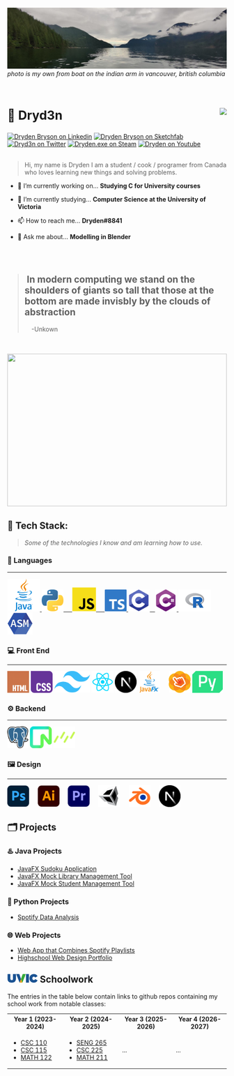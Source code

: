  <!---  HEADER IMAGE START --->

<img src="https://github.com/Dryd33n/Dryd33n/blob/main/banner.jpg?raw=true"></img>
*photo is my own from boat on the indian arm in vancouver, british columbia*

  <!---  HEADER IMAGE END --->
  
  
</br>


  <!--- TITLE AND SPOTIFY START --->

<div>
  <h1 align="left">🍁 Dryd3n  <a href="https://open.spotify.com/user/drydenbryson"> <img align="right" src="https://spotify-recently-played-readme.vercel.app/api?user=drydenbryson&count=1"></img></a>
  </h1> 
</div>

<!--- TITLE AND SPOTIFY END --->
 
 
###


<!--- SOCIAL MEDIA BUTTONS START --->

<div align="left">
  <a href="https://www.linkedin.com/in/dryden-b-33032316a/" target="_blank"> <img src="https://raw.githubusercontent.com/maurodesouza/profile-readme-generator/master/src/assets/icons/social/linkedin/default.svg" width="26" height="20" alt="Dryden Bryson on Linkedin"  /></a>
   <a href="https://sketchfab.com/dryd3n" target="_blank" > <img src="https://static.sketchfab.com/img/press/logos/sketchfab-logo.png" width="20" height="20" alt="Dryden Bryson on Sketchfab"  /></a>
  <a href="https://twitter.com/Dryd3nB" target="_blank"> <img src="https://raw.githubusercontent.com/maurodesouza/profile-readme-generator/master/src/assets/icons/social/twitter/default.svg" width="26" height="20" alt="Dryd3n on Twitter"  /></a>
  <a href="https://steamcommunity.com/id/dryd3nb/" target="_blank"> <img src="https://upload.wikimedia.org/wikipedia/commons/thumb/8/83/Steam_icon_logo.svg/512px-Steam_icon_logo.svg.png?20220611141426" width="20" height="20" alt="Dryden.exe on Steam"  /></a>
  <a href="https://www.youtube.com/channel/UCs9hopZ06td1SaypLeuZ1LA" target="_blank"> <img src="https://raw.githubusercontent.com/maurodesouza/profile-readme-generator/master/src/assets/icons/social/youtube/default.svg" width="26" height="20" alt="Dryden on Youtube"  /></a>

</div>

<!--- SOCIAL MEDIA BUTTONS START --->


</br>

<!--- BIO SECTION START --->
> Hi, my name is Dryden I am a student / cook / programer from Canada who loves learning new things and solving problems.

- 🔭 I’m currently working on... **Studying C for University courses**

- 🌱 I’m currently studying... **Computer Science at the University of Victoria**

- 📫 How to reach me... **Dryden#8841**

- 💬 Ask me about... **Modelling in Blender**
<!--- BIO SECTION END --->

</br>
</br>

<!--- QUOTE SECTION START --->

  > ## ‎ ‎ ‎ ‎ ‎ ‎ ‎ ‎ ‎ In modern computing we stand on the shoulders of giants so tall that those at the bottom are made invisbly by the clouds of abstraction
  > ‎ ‎ ‎ ‎ -Unkown

<!--- QUOTE SECTION END --->

</br>
</br>

<!--- TOP LANGS SECTION START --->

<img src="https://github-readme-stats-git-masterrstaa-rickstaa.vercel.app/api/top-langs/?username=Dryd33n&hide=css&theme=blue-green" width=100% height=350px>

<!--- TOP LANGS SECTION END --->

</br>

<!--- TECH STACK START --->

## 💽 Tech Stack:

> *Some of the technologies I know and am learning how to use.*

### 📜 Languages
---

<!--- JAVA --->
<a href="https://www.java.com/" target="_blank">
  <picture>
    <source media="(prefers-color-scheme: dark)" srcset="https://github.com/Dryd33n/Dryd33n/blob/main/logos/java-light-dark.png">
    <source media="(prefers-color-scheme: light)" srcset="https://github.com/Dryd33n/Dryd33n/blob/main/logos/java-light-dark.png">
    <img alt="Java logo" src="https://github.com/Dryd33n/Dryd33n/blob/main/logos/java-light-dark.png" height="75">
  </picture>
</a>

<!--- PYTHON --->
<a href="https://www.python.org/" target="_blank">
  <picture>
    <source media="(prefers-color-scheme: dark)" srcset="https://github.com/Dryd33n/Dryd33n/blob/main/logos/python-light-dark.png">
    <source media="(prefers-color-scheme: light)" srcset="https://github.com/Dryd33n/Dryd33n/blob/main/logos/python-light-dark.png">
    <img alt="Python logo" src="https://github.com/Dryd33n/Dryd33n/blob/main/logos/python-light-dark.png" height="50">    
  </picture>
</a>

<!--- JAVASCRIPT --->
<a href="https://developer.mozilla.org/en-US/docs/Web/JavaScript" target="_blank">
  <picture>
    <source media="(prefers-color-scheme: dark)" srcset="https://github.com/Dryd33n/Dryd33n/blob/main/logos/js-dark.png">
    <source media="(prefers-color-scheme: light)" srcset="https://github.com/Dryd33n/Dryd33n/blob/main/logos/js-light.png">
    <img alt="Javascript logo" src="https://github.com/Dryd33n/Dryd33n/blob/main/logos/js-light.png" height="55">    
  </picture>
</a>

<!--- TYPESCRIPT --->
<a href="https://www.typescriptlang.org/" target="_blank">
  <picture>
    <source media="(prefers-color-scheme: dark)" srcset="https://github.com/Dryd33n/Dryd33n/blob/main/logos/typescript.png">
    <source media="(prefers-color-scheme: light)" srcset="https://github.com/Dryd33n/Dryd33n/blob/main/logos/typescript.png">
    <img alt="TypeScript logo" src="https://github.com/Dryd33n/Dryd33n/blob/main/logos/typescript.png" height="50">
  </picture>
</a>

<!--- C --->
<a href="https://en.wikipedia.org/wiki/C_(programming_language)" target="_blank">
  <picture>
    <source media="(prefers-color-scheme: dark)" srcset="https://github.com/Dryd33n/Dryd33n/blob/main/logos/c-dark.png">
    <source media="(prefers-color-scheme: light)" srcset="https://github.com/Dryd33n/Dryd33n/blob/main/logos/c-light.png">
    <img alt="C logo" src="https://github.com/Dryd33n/Dryd33n/blob/main/logos/c-dark.png" height="50">  
  </picture>
</a>

<!--- C# --->
<a href="https://learn.microsoft.com/en-us/dotnet/csharp/" target="_blank">
  <picture>
    <source media="(prefers-color-scheme: dark)" srcset="https://github.com/Dryd33n/Dryd33n/blob/main/logos/cs-dark.png">
    <source media="(prefers-color-scheme: light)" srcset="https://github.com/Dryd33n/Dryd33n/blob/main/logos/cs-light.png">
    <img alt="C# logo" src="https://github.com/Dryd33n/Dryd33n/blob/main/logos/cs-dark.png" height="50">
  </picture>
</a>

<!--- R --->
<a href="https://www.r-project.org/" target="_blank">
  <picture>
    <source media="(prefers-color-scheme: dark)" srcset="https://github.com/Dryd33n/Dryd33n/blob/main/logos/r.png">
    <source media="(prefers-color-scheme: light)" srcset="https://github.com/Dryd33n/Dryd33n/blob/main/logos/r.png">
    <img alt="R logo" src="https://github.com/Dryd33n/Dryd33n/blob/main/logos/r.png" height="50">
  </picture>
</a>

<!--- ASSEMBLY --->
<a href="https://en.wikipedia.org/wiki/Assembly_language" target="_blank">
  <picture>
    <source media="(prefers-color-scheme: dark)" srcset="https://github.com/Dryd33n/Dryd33n/blob/main/logos/assembly.png">
    <source media="(prefers-color-scheme: light)" srcset="https://github.com/Dryd33n/Dryd33n/blob/main/logos/assembly.png">
    <img alt="Assembly Logo" src="https://github.com/Dryd33n/Dryd33n/blob/main/logos/assembly.png" height="50">
  </picture>
</a>

### 💻 Front End

---

<!--- HTML --->
<picture>
  <source media="(prefers-color-scheme: dark)" srcset="https://github.com/Dryd33n/Dryd33n/blob/main/logos/html.png">
  <source media="(prefers-color-scheme: light)" srcset="https://github.com/Dryd33n/Dryd33n/blob/main/logos/html.png">
  <img alt="HTML logo" src="https://github.com/Dryd33n/Dryd33n/blob/main/logos/html.png" height="50">
</picture>

<!--- CSS --->
<picture>
  <source media="(prefers-color-scheme: dark)" srcset="https://github.com/Dryd33n/Dryd33n/blob/main/logos/css-dark.png">
  <source media="(prefers-color-scheme: light)" srcset="https://github.com/Dryd33n/Dryd33n/blob/main/logos/css-light.png">
  <img alt="CSS logo" src="https://github.com/Dryd33n/Dryd33n/blob/main/logos/css-dark.png" height="50">
</picture>

<!---TAILWIND CSS --->
<picture>
  <source media="(prefers-color-scheme: dark)" srcset="https://github.com/Dryd33n/Dryd33n/blob/main/logos/tailwind.png">
  <source media="(prefers-color-scheme: light)" srcset="https://github.com/Dryd33n/Dryd33n/blob/main/logos/tailwind.png">
  <img alt="CSS logo" src="https://github.com/Dryd33n/Dryd33n/blob/main/logos/tailwind.png" height="50">
</picture>

<!--- REACT --->
<picture>
  <source media="(prefers-color-scheme: dark)" srcset="https://github.com/Dryd33n/Dryd33n/blob/main/logos/react.png">
  <source media="(prefers-color-scheme: light)" srcset="https://github.com/Dryd33n/Dryd33n/blob/main/logos/react.png">
  <img alt="React logo" src="https://github.com/Dryd33n/Dryd33n/blob/main/logos/react.png" height="50">
</picture>

<!--- NEXT --->
<picture>
  <source media="(prefers-color-scheme: dark)" srcset="https://github.com/Dryd33n/Dryd33n/blob/main/logos/next.png">
  <source media="(prefers-color-scheme: light)" srcset="https://github.com/Dryd33n/Dryd33n/blob/main/logos/next.png">
  <img alt="Next logo" src="https://github.com/Dryd33n/Dryd33n/blob/main/logos/next.png" height="50">
</picture>

<!--- JAVAFX --->
<picture>
  <source media="(prefers-color-scheme: dark)" srcset="https://github.com/Dryd33n/Dryd33n/blob/main/logos/javafx-light-dark.png">
  <source media="(prefers-color-scheme: light)" srcset="https://github.com/Dryd33n/Dryd33n/blob/main/logos/javafx-light-dark.png">
  <img alt="JavaFX logo" src="https://github.com/Dryd33n/Dryd33n/blob/main/logos/javafx-light-dark.png" height="50">    
</picture>

<!--- Scene Builder --->
<picture>
  <source media="(prefers-color-scheme: dark)" srcset="https://github.com/Dryd33n/Dryd33n/blob/main/logos/scene-builder-light-dark.png">
  <source media="(prefers-color-scheme: light)" srcset="https://github.com/Dryd33n/Dryd33n/blob/main/logos/scene-builder-light-dark.png">
  <img alt="Scene Builder logo" src="https://github.com/Dryd33n/Dryd33n/blob/main/logos/scene-builder-light-dark.png" height="50">
</picture>

<!--- PYQT --->
<picture>
  <source media="(prefers-color-scheme: dark)" srcset="https://github.com/Dryd33n/Dryd33n/blob/main/logos/pyqt-light-dark.png">
  <source media="(prefers-color-scheme: light)" srcset="https://github.com/Dryd33n/Dryd33n/blob/main/logos/pyqt-light-dark.png">
  <img alt="PYQT logo" src="https://github.com/Dryd33n/Dryd33n/blob/main/logos/pyqt-light-dark.png" height="50">
</picture>

### ⚙️ Backend

---

<!--- POSTGRESQL --->
<picture>
  <source media="(prefers-color-scheme: dark)" srcset="https://github.com/Dryd33n/Dryd33n/blob/main/logos/postgres.png">
  <source media="(prefers-color-scheme: light)" srcset="https://github.com/Dryd33n/Dryd33n/blob/main/logos/postgres.png">
  <img alt="Postgres SQL logo" src="https://github.com/Dryd33n/Dryd33n/blob/main/logos/postgres.png" height="50">
</picture>

<!--- NEON DB --->
<picture>
  <source media="(prefers-color-scheme: dark)" srcset="https://github.com/Dryd33n/Dryd33n/blob/main/logos/neon.png">
  <source media="(prefers-color-scheme: light)" srcset="https://github.com/Dryd33n/Dryd33n/blob/main/logos/neon.png">
  <img alt="Drizzle ORM logo" src="https://github.com/Dryd33n/Dryd33n/blob/main/logos/neon.png" height="50">
</picture>

<!--- DRIZZLE ORM --->
<picture>
  <source media="(prefers-color-scheme: dark)" srcset="https://github.com/Dryd33n/Dryd33n/blob/main/logos/drizzle.png">
  <source media="(prefers-color-scheme: light)" srcset="https://github.com/Dryd33n/Dryd33n/blob/main/logos/drizzle.png">
  <img alt="Drizzle ORM logo" src="https://github.com/Dryd33n/Dryd33n/blob/main/logos/drizzle.png" height="50">
</picture>

### 🖼 Design

---

<!--- Photoshop --->
<picture>
  <source media="(prefers-color-scheme: dark)" srcset="https://github.com/Dryd33n/Dryd33n/blob/main/logos/photoshop-light-dark.png">
  <source media="(prefers-color-scheme: light)" srcset="https://github.com/Dryd33n/Dryd33n/blob/main/logos/photoshop-light-dark.png">
  <img alt="Photoshop logo" src="https://github.com/Dryd33n/Dryd33n/blob/main/logos/photoshop-light-dark.png" height="50">    
</picture>

<!--- Illustrator --->
<picture>
  <source media="(prefers-color-scheme: dark)" srcset="https://github.com/Dryd33n/Dryd33n/blob/main/logos/illustrator-light-dark.png">
  <source media="(prefers-color-scheme: light)" srcset="https://github.com/Dryd33n/Dryd33n/blob/main/logos/illustrator-light-dark.png">
  <img alt="Adobe Illustrator logo" src="https://github.com/Dryd33n/Dryd33n/blob/main/logos/illustrator-light-dark.png" height="50">    
</picture>

<!--- Premiere --->
<picture>
  <source media="(prefers-color-scheme: dark)" srcset="https://github.com/Dryd33n/Dryd33n/blob/main/logos/premiere-light-dark.png">
  <source media="(prefers-color-scheme: light)" srcset="https://github.com/Dryd33n/Dryd33n/blob/main/logos/premiere-light-dark.png">
  <img alt="Premiere Pro logo" src="https://github.com/Dryd33n/Dryd33n/blob/main/logos/premiere-light-dark.png" height="50">    
</picture>

<!--- Unity --->
<picture>
  <source media="(prefers-color-scheme: dark)" srcset="https://github.com/Dryd33n/Dryd33n/blob/main/logos/unity-dark.png">
  <source media="(prefers-color-scheme: light)" srcset="https://github.com/Dryd33n/Dryd33n/blob/main/logos/unity-light.png">
  <img alt="Unity logo" src="https://github.com/Dryd33n/Dryd33n/blob/main/logos/unity-dark.png" height="50">    
</picture>

<!--- Blender --->
<picture>
  <source media="(prefers-color-scheme: dark)" srcset="https://github.com/Dryd33n/Dryd33n/blob/main/logos/blender-light-dark.png">
  <source media="(prefers-color-scheme: light)" srcset="https://github.com/Dryd33n/Dryd33n/blob/main/logos/blender-light-dark.png">
  <img alt="Blender logo" src="https://github.com/Dryd33n/Dryd33n/blob/main/logos/blender-light-dark.png" height="50">    
</picture>


<!--- LATEX --->
<picture>
  <source media="(prefers-color-scheme: dark)" srcset="https://github.com/Dryd33n/Dryd33n/blob/main/logos/latex-dark.png">
  <source media="(prefers-color-scheme: light)" srcset="https://github.com/Dryd33n/Dryd33n/blob/main/logos/latex-light.png">
  <img alt="LaTex logo" src="https://github.com/Dryd33n/Dryd33n/blob/main/logos/next.png" height="50">
</picture>

<!--- TECH STACK END --->

<!--- PROJECTS START --->

## 🗂 Projects 

### ♨️ Java Projects
* [JavaFX Sudoku Application](https://github.com/Dryd33n/sudoku)
* [JavaFX Mock Library Management Tool](https://github.com/Dryd33n/library-manager-ict-12)
* [JavaFX Mock Student Management Tool](https://github.com/Dryd33n/MyEddBeeSee-AdminPanel)

### 🐍 Python Projects
* [Spotify Data Analysis](https://github.com/Dryd33n/spotifyDataView)

### 🌐 Web Projects
* [Web App that Combines Spotify Playlists](https://github.com/Dryd33n/Spotimasher)
* [Highschool Web Design Portfolio](http://ict11.rf.gd/?i=1)


<!--- PROJECTS END --->

<!--- UVIC SCHOOLWORK START --->

## <img src="https://github.com/Dryd33n/Dryd33n/blob/main/logos/uvic.png" height="20"> Schoolwork 
The entries in the table below contain links to github repos containing my school work from notable classes:

<table style="width:100%;">
  <tr>
    <th>Year 1 (2023-2024)</th>
    <th>Year 2 (2024-2025)</th>
    <th>Year 3 (2025-2026)</th>
    <th>Year 4 (2026-2027)</th>
  </tr>
  <tr>
    <td>
      <ul>
        <li><a href="https://github.com/Dryd33n/uvic-csc-100">CSC 110</a></li>
        <li><a href="https://github.com/Dryd33n/uvic-csc-115">CSC 115</a></li>
        <li><a href="https://github.com/Dryd33n/uvic-math-122">MATH 122</a></li>
      </ul>
    </td>
    <td>
      <ul>
        <li><a href="https://github.com/Dryd33n/uvic-seng-265">SENG 265</a></li>
        <li><a href="https://github.com/Dryd33n/uvic-csc-225">CSC 225</a></li>
        <li><a href="https://github.com/Dryd33n/uvic-math-211">MATH 211</a></li>
      </ul>
    </td>
    <td>...</td>
    <td>...</td>
  </tr>
</table>




<!--- UVIC SCHOOLWORK END --->

